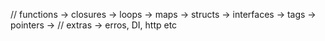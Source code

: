 // functions -> closures -> loops -> maps -> structs -> interfaces -> tags -> pointers ->
// extras -> erros, DI, http etc
